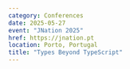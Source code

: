 ```yaml
---
category: Conferences
date: 2025-05-27
event: "JNation 2025"
href: https://jnation.pt
location: Porto, Portugal
title: "Types Beyond TypeScript"
---
```


